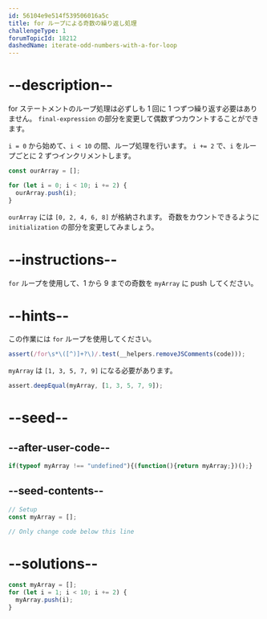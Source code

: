 ```yaml
---
id: 56104e9e514f539506016a5c
title: for ループによる奇数の繰り返し処理
challengeType: 1
forumTopicId: 18212
dashedName: iterate-odd-numbers-with-a-for-loop
---
```


# --description--

for ステートメントのループ処理は必ずしも 1 回に 1 つずつ繰り返す必要はありません。 `final-expression` の部分を変更して偶数ずつカウントすることができます。

`i = 0` から始めて、`i < 10` の間、ループ処理を行います。 `i += 2` で、`i` をループごとに 2 ずつインクリメントします。

```js
const ourArray = [];

for (let i = 0; i < 10; i += 2) {
  ourArray.push(i);
}
```

`ourArray` には `[0, 2, 4, 6, 8]` が格納されます。 奇数をカウントできるように `initialization` の部分を変更してみましょう。

# --instructions--

`for` ループを使用して、1 から 9 までの奇数を `myArray` に push してください。

# --hints--

この作業には `for` ループを使用してください。

```js
assert(/for\s*\([^)]+?\)/.test(__helpers.removeJSComments(code)));
```

`myArray` は `[1, 3, 5, 7, 9]` になる必要があります。

```js
assert.deepEqual(myArray, [1, 3, 5, 7, 9]);
```

# --seed--

## --after-user-code--

```js
if(typeof myArray !== "undefined"){(function(){return myArray;})();}
```

## --seed-contents--

```js
// Setup
const myArray = [];

// Only change code below this line

```

# --solutions--

```js
const myArray = [];
for (let i = 1; i < 10; i += 2) {
  myArray.push(i);
}
```
